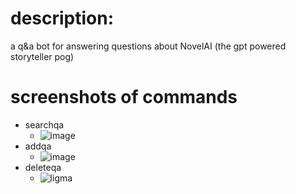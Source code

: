 # description:
a q&a bot for answering questions about NovelAI  (the gpt powered storyteller pog)

# screenshots of commands
- searchqa
  + ![image](https://user-images.githubusercontent.com/112716905/216347702-dc447667-5937-4b37-b62e-9af5c0e57e21.png)
- addqa
  + ![image](https://user-images.githubusercontent.com/112716905/216808915-dfa1643e-ff9b-4e18-8631-a70dea68879f.png)
- deleteqa
  + ![ligma](https://user-images.githubusercontent.com/112716905/219903094-1d0cc1cc-b8a1-454d-85f1-fae884791716.png)

